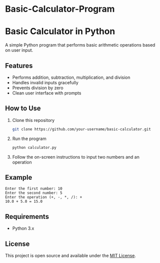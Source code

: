 # Basic-Calculator-Program

# Basic Calculator in Python

A simple Python program that performs basic arithmetic operations based on user input.

## Features
- Performs addition, subtraction, multiplication, and division
- Handles invalid inputs gracefully
- Prevents division by zero
- Clean user interface with prompts

## How to Use
1. Clone this repository
   ```bash
   git clone https://github.com/your-username/basic-calculator.git
   ```
2. Run the program
   ```bash
   python calculator.py
   ```
3. Follow the on-screen instructions to input two numbers and an operation

## Example
```
Enter the first number: 10
Enter the second number: 5
Enter the operation (+, -, *, /): +
10.0 + 5.0 = 15.0
```

## Requirements
- Python 3.x

## License
This project is open source and available under the [MIT License](LICENSE).
